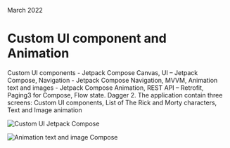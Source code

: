 March 2022
# Custom UI component and Animation
Custom UI components - Jetpack Compose Canvas, UI – Jetpack Compose, Navigation - Jetpack Compose Navigation, MVVM, Animation text and images - Jetpack Compose Animation, REST API – Retrofit,  Paging3 for Compose, Flow state. Dagger 2.  The application contain three screens: Custom UI components, List of The Rick and Morty characters, Text and Image animation


![Custom UI Jetpack Compose](https://user-images.githubusercontent.com/83759412/158952983-a29910cf-70a4-4b29-9abd-f91755b601a2.gif)


![Animation text and image Compose](https://user-images.githubusercontent.com/83759412/158953037-1384944e-65df-4386-bea1-96e5eba63066.gif)
